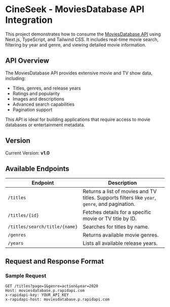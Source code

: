 # CineSeek - MoviesDatabase API Integration

This project demonstrates how to consume the [MoviesDatabase API](https://moviesdatabase.p.rapidapi.com) using Next.js, TypeScript, and Tailwind CSS. It includes real-time movie search, filtering by year and genre, and viewing detailed movie information.

## API Overview

The MoviesDatabase API provides extensive movie and TV show data, including:
- Titles, genres, and release years
- Ratings and popularity
- Images and descriptions
- Advanced search capabilities
- Pagination support

This API is ideal for building applications that require access to movie databases or entertainment metadata.

## Version

Current Version: **v1.0**

## Available Endpoints

| Endpoint | Description |
|----------|-------------|
| `/titles` | Returns a list of movies and TV titles. Supports filters like `year`, `genre`, and pagination. |
| `/titles/{id}` | Fetches details for a specific movie or TV title by ID. |
| `/titles/search/title/{name}` | Searches for titles by name. |
| `/genres` | Returns available movie genres. |
| `/years` | Lists all available release years. |

## Request and Response Format

### Sample Request

```http
GET /titles?page=1&genre=action&year=2020
Host: moviesdatabase.p.rapidapi.com
x-rapidapi-key: YOUR_API_KEY
x-rapidapi-host: moviesdatabase.p.rapidapi.com

